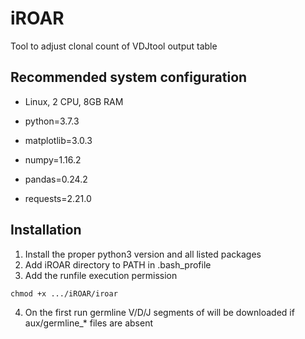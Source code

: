 # iROAR
Tool to adjust clonal count of VDJtool output table

## Recommended system configuration
* Linux, 2 CPU, 8GB RAM

* python=3.7.3
* matplotlib=3.0.3
* numpy=1.16.2
* pandas=0.24.2
* requests=2.21.0

## Installation
1. Install the proper python3 version and all listed packages
2. Add iROAR directory to PATH in .bash_profile
3. Add the runfile execution permission
```
chmod +x .../iROAR/iroar
```
4. On the first run germline V/D/J segments of will be downloaded if aux/germline_* files are absent
